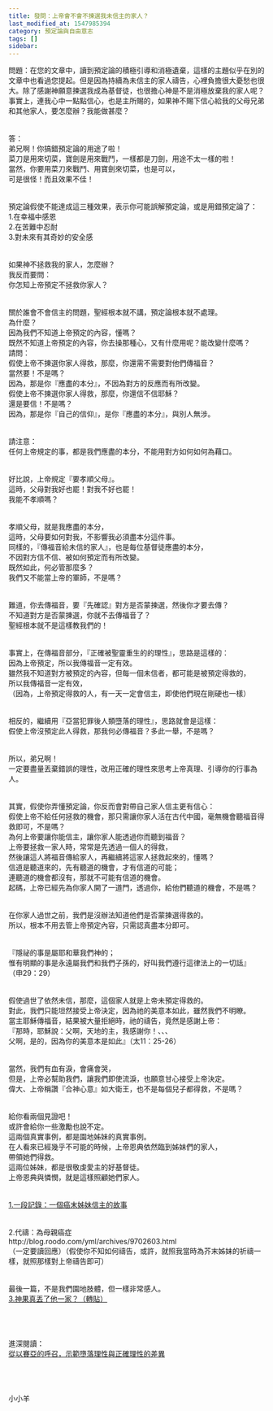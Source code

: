```yaml
---
title: 發問：上帝會不會不揀選我未信主的家人？
last_modified_at: 1547985394
category: 預定論與自由意志
tags: []
sidebar: 
---
```


<p>問題：在您的文章中，讀到預定論的積極引導和消極遺棄，這樣的主題似乎在別的文章中也看過您提起。但是因為持續為未信主的家人禱告，心裡負擔很大憂愁也很大。除了感謝神願意揀選我成為基督徒，也很擔心神是不是消極放棄我的家人呢？事實上，連我心中一點點信心，也是主所賜的，如果神不賜下信心給我的父母兄弟和其他家人，要怎麼辦？我能做甚麼？<br/><br/><!--more--><br/>答：<br/>弟兄啊！你搞錯預定論的用途了啦！<br/>菜刀是用來切菜，寶劍是用來戰鬥，一樣都是刀劍，用途不太一樣的啦！<br/>當然，你要用菜刀來戰鬥、用寶劍來切菜，也是可以，<br/>可是很怪！而且效果不佳！<br/><br/> <br/>預定論假使不能達成這三種效果，表示你可能誤解預定論，或是用錯預定論了：<br/>1.在幸福中感恩<br/>2.在苦難中忍耐<br/>3.對未來有其奇妙的安全感<br/> <br/><br/>如果神不拯救我的家人，怎麼辦？<br/>我反而要問：<br/>你怎知上帝預定不拯救你家人？<br/> <br/><br/>關於誰會不會信主的問題，聖經根本就不講，預定論根本就不處理。<br/>為什麼？<br/>因為我們不知道上帝預定的內容，懂嗎？<br/>既然不知道上帝預定的內容，你去操那種心，又有什麼用呢？能改變什麼嗎？<br/>請問：<br/>假使上帝不揀選你家人得救，那麼，你還需不需要對他們傳福音？<br/>當然要！不是嗎？<br/>因為，那是你『應盡的本分』，不因為對方的反應而有所改變。<br/>假使上帝不揀選你家人得救，那麼，你還信不信耶穌？<br/>還是要信！不是嗎？<br/>因為，那是你『自己的信仰』，是你『應盡的本分』，與別人無涉。<br/> <br/><br/>請注意：<br/>任何上帝規定的事，都是我們應盡的本分，不能用對方如何如何為藉口。<br/><br/> <br/>好比說，上帝規定『要孝順父母』。<br/>這時，父母對我好也罷！對我不好也罷！<br/>我能不孝順嗎？<br/> <br/><br/>孝順父母，就是我應盡的本分，<br/>這時，父母要如何對我，不影響我必須盡本分這件事。<br/>同樣的，『傳福音給未信的家人』，也是每位基督徒應盡的本分，<br/>不因對方信不信、被如何預定而有所改變。<br/>既然如此，何必管那麼多？<br/>我們又不能當上帝的軍師，不是嗎？<br/><br/><br/>難道，你去傳福音，要『先確認』對方是否蒙揀選，然後你才要去傳？<br/>不知道對方是否蒙揀選，你就不去傳福音了？<br/>聖經根本就不是這樣教我們的！<br/> <br/><br/>事實上，在傳福音部分，『正確被聖靈重生的的理性』，思路是這樣的：<br/>因為上帝預定，所以我傳福音一定有效。<br/>雖然我不知道對方被預定的內容，但每一個未信者，都可能是被預定得救的，<br/>所以我傳福音一定有效，<br/>（因為，上帝預定得救的人，有一天一定會信主，即使他們現在剛硬也一樣）<br/><br/> <br/>相反的，繼續用『亞當犯罪後人類墮落的理性』，思路就會是這樣：<br/>假使上帝沒預定此人得救，那我何必傳福音？多此一舉，不是嗎？<br/> <br/><br/>所以，弟兄啊！<br/>一定要盡量丟棄錯誤的理性，改用正確的理性來思考上帝真理、引導你的行事為人。<br/> <br/><br/>其實，假使你弄懂預定論，你反而會對帶自己家人信主更有信心：<br/>假使上帝不給任何拯救的機會，那只需讓你家人活在古代中國，毫無機會聽福音得救即可，不是嗎？<br/>為何上帝要讓你能信主，讓你家人能透過你而聽到福音？<br/>上帝要拯救一家人時，常常是先透過一個人的得救，<br/>然後讓這人將福音傳給家人，再繼續將這家人拯救起來的，懂嗎？<br/>信道是聽道來的，先有聽道的機會，才有信道的可能；<br/>連聽道的機會都沒有，那就不可能有信道的機會。<br/>起碼，上帝已經先為你家人開了一道門，透過你，給他們聽道的機會，不是嗎？<br/><br/><br/>在你家人過世之前，我們是沒辦法知道他們是否蒙揀選得救的。<br/>所以，根本不用去管上帝預定內容，只需認真盡本分即可。<br/> <br/><br/>『隱祕的事是屬耶和華我們神的；<br/>惟有明顯的事是永遠屬我們和我們子孫的，好叫我們遵行這律法上的一切話』<br/>（申29：29）<br/><br/><br/>假使過世了依然未信，那麼，這個家人就是上帝未預定得救的。<br/>對此，我們只能坦然接受上帝決定，因為祂的美意本如此，雖然我們不明瞭。<br/>當主耶穌傳福音，結果被大量拒絕時，祂的禱告，竟然是感謝上帝：<br/>『那時，耶穌說：父啊，天地的主，我感謝你！、、、<br/>父啊，是的，因為你的美意本是如此』（太11：25-26）<br/><br/><br/>當然，我們有血有淚，會痛會哭，<br/>但是，上帝必幫助我們，讓我們即使流淚，也願意甘心接受上帝決定。<br/>偉大、上帝稱讚『合神心意』如大衛王，也不是每個兒子都得救，不是嗎？<br/> <br/> <br/>給你看兩個見證吧！<br/>或許會給你一些激勵也說不定。<br/>這兩個真實事例，都是園地姊妹的真實事例。<br/>在人看來已經幾乎不可能的時候，上帝恩典依然臨到姊妹們的家人，<br/>帶領她們得救。<br/>這兩位姊妹，都是很敬虔愛主的好基督徒。<br/>上帝恩典與憐憫，就是這樣照顧她們家人。<br/> <br/><br/><a href="/posts/269192000">1.一段記錄：一個癌末姊妹信主的故事 </a><br/> <br/><br/>2.代禱：為母親癌症<br/>http://blog.roodo.com/yml/archives/9702603.html<br/>（一定要讀回應）（假使你不知如何禱告，或許，就照我當時為芥末姊妹的祈禱一樣，就照那樣對上帝禱告即可）<br/> <br/> <br/>最後一篇，不是我們園地肢體，但一樣非常感人。<br/><a href="/posts/269195620">3.神果真丟了他一家？（轉貼） </a><br/><br/><br/><br/><br/>進深閱讀：<br/><a href="/posts/269192108">從以賽亞的呼召，示範墮落理性與正確理性的差異</a><br/><br/><br/><br/><br/>小小羊<br/><br/><br/><br/><br/><br/><br/></p>